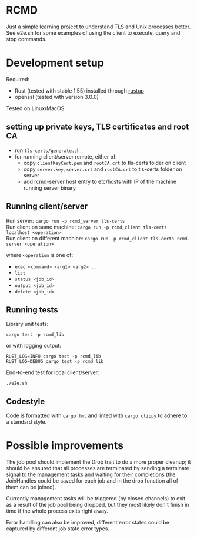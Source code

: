 # RCMD

Just a simple learning project to understand TLS and Unix processes better.
See e2e.sh for some examples of using the client to execute, query and stop commands.

# Development setup

Required: 
- Rust (tested with stable 1.55) installed through [rustup](https://rustup.rs/)  
- openssl (tested with version 3.0.0)

Tested on Linux/MacOS

## setting up private keys, TLS certificates and root CA

- run `tls-certs/generate.sh`
- for running client/server remote, either of:
  - copy `clientKeyCert.pem` and `rootCA.crt` to tls-certs folder on client
  - copy `server.key`, `server.crt` and `rootCA.crt` to tls-certs folder on server
  - add rcmd-server host entry to etc/hosts with IP of the machine running server binary

## Running client/server

Run server: `cargo run -p rcmd_server tls-certs`  
Run client on same machine: `cargo run -p rcmd_client tls-certs localhost <operation>`  
Run client on different machine: `cargo run -p rcmd_client tls-certs rcmd-server <operation>`

where `<operation` is one of:
- `exec <command> <arg1> <arg2> ...`
- `list`
- `status <job_id>`
- `output <job_id>`
- `delete <job_id>`

## Running tests

Library unit tests:
```
cargo test -p rcmd_lib
```
or with logging output:
```
RUST_LOG=INFO cargo test -p rcmd_lib
RUST_LOG=DEBUG cargo test -p rcmd_lib
```

End-to-end test for local client/server:
```
./e2e.sh
```

## Codestyle

Code is formatted with `cargo fmt` and linted with `cargo clippy` to adhere to a standard style.

# Possible improvements

The job pool should implement the Drop trait to do a more proper cleanup;
it should be ensured that all processes are terminated by sending a terminate signal
to the management tasks and waiting for their completions 
(the JoinHandles could be saved for each job and in the drop function all of them can be joined).

Currently management tasks will be triggered (by closed channels) to exit 
as a result of the job pool being dropped,
but they most likely don't finish in time if the whole process exits right away.

Error handling can also be improved, different error states could be captured
by different job state error types.